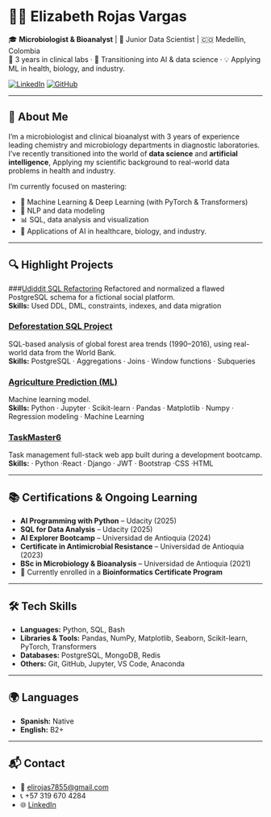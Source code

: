# 👩‍🔬 Elizabeth Rojas Vargas

🎓 **Microbiologist & Bioanalyst** | 🧠 Junior Data Scientist | 🇨🇴 Medellín, Colombia  
🔬 3 years in clinical labs · 🌱 Transitioning into AI & data science · 💡 Applying ML in health, biology, and industry.

[![LinkedIn](https://img.shields.io/badge/LinkedIn-Elizabeth%20Rojas-blue?logo=linkedin)](https://www.linkedin.com/in/elizabethrojasvargas/)
[![GitHub](https://img.shields.io/badge/GitHub-LizzyRV-black?logo=github)](https://github.com/LizzyRV)

---

## 💼 About Me

I’m a microbiologist and clinical bioanalyst with 3 years of experience leading chemistry and microbiology departments in diagnostic laboratories. I’ve recently transitioned into the world of **data science** and **artificial intelligence**, Applying my scientific background to real-world data problems in health and industry.

I’m currently focused on mastering:
- 🔢 Machine Learning & Deep Learning (with PyTorch & Transformers)
- 🧠 NLP and data modeling
- 📊 SQL, data analysis and visualization
- 🔬 Applications of AI in healthcare, biology, and industry.

---

## 🔍 Highlight Projects
###[Udiddit SQL Refactoring](https://github.com/LizzyRV/udiddit_sql)
Refactored and normalized a flawed PostgreSQL schema for a fictional social platform.  
**Skills:** Used DDL, DML, constraints, indexes, and data migration  
### [Deforestation SQL Project](https://github.com/LizzyRV/deforestation_sql_project)
SQL-based analysis of global forest area trends (1990–2016), using real-world data from the World Bank.  
**Skills:** PostgreSQL · Aggregations · Joins · Window functions · Subqueries

### [Agriculture Prediction (ML)](https://github.com/LizzyRV/agriculture-prediction-machinelearning)
Machine learning model.  
**Skills:** Python · Jupyter · Scikit-learn · Pandas · Matplotlib · Numpy · Regression modeling · Machine Learning 

### [TaskMaster6](https://github.com/LizzyRV/TaskMaster6)
Task management full-stack web app built during a development bootcamp.  
**Skills:** · Python ·React · Django · JWT · Bootstrap ·CSS ·HTML

---

## 📚 Certifications & Ongoing Learning

- **AI Programming with Python** – Udacity (2025)
- **SQL for Data Analysis** – Udacity (2025)
- **AI Explorer Bootcamp** – Universidad de Antioquia (2024)
- **Certificate in Antimicrobial Resistance** – Universidad de Antioquia (2023)
- **BSc in Microbiology & Bioanalysis** – Universidad de Antioquia (2021)
- 🧬 Currently enrolled in a **Bioinformatics Certificate Program**

---

## 🛠 Tech Skills

- **Languages:** Python, SQL, Bash
- **Libraries & Tools:** Pandas, NumPy, Matplotlib, Seaborn, Scikit-learn, PyTorch, Transformers
- **Databases:** PostgreSQL, MongoDB, Redis
- **Others:** Git, GitHub, Jupyter, VS Code, Anaconda

---

## 🌍 Languages

- **Spanish:** Native
- **English:** B2+

---

## 📬 Contact

- 📧 elirojas7855@gmail.com
- 📞 +57 319 670 4284
- 🌐 [LinkedIn](https://www.linkedin.com/in/elizabethrojasvargas/)
